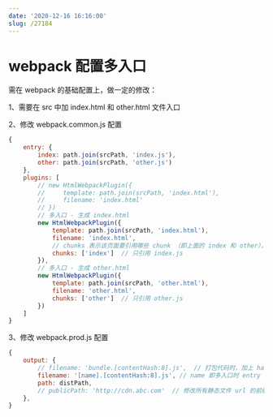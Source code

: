```yaml
---
date: '2020-12-16 16:16:00'
slug: /27184
---
```


# webpack 配置多入口

需在 webpack 的基础配置上，做一定的修改：

1、需要在 src 中加 index.html 和 other.html 文件入口

2、修改 webpack.common.js 配置

``` js 
{
    entry: {
        index: path.join(srcPath, 'index.js'),
        other: path.join(srcPath, 'other.js')
    },
    plugins: [
        // new HtmlWebpackPlugin({
        //     template: path.join(srcPath, 'index.html'),
        //     filename: 'index.html'
        // })
        // 多入口 - 生成 index.html
        new HtmlWebpackPlugin({
            template: path.join(srcPath, 'index.html'),
            filename: 'index.html',
            // chunks 表示该页面要引用哪些 chunk （即上面的 index 和 other），默认全部引用
            chunks: ['index']  // 只引用 index.js
        }),
        // 多入口 - 生成 other.html
        new HtmlWebpackPlugin({
            template: path.join(srcPath, 'other.html'),
            filename: 'other.html',
            chunks: ['other']  // 只引用 other.js
        })
    ]
}
```

3、修改 webpack.prod.js 配置

``` js 
{
    output: {
        // filename: 'bundle.[contentHash:8].js',  // 打包代码时，加上 hash 戳
        filename: '[name].[contentHash:8].js', // name 即多入口时 entry 的 key
        path: distPath,
        // publicPath: 'http://cdn.abc.com'  // 修改所有静态文件 url 的前缀（如 cdn 域名），这里暂时用不到
    },
}
```
 
 
 
 
 
 
 
 
 
 
 
 
 
 
 
 
 
 
 
 
 
 
 
 
 
